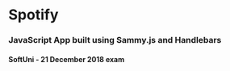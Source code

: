 # Spotify

### JavaScript App built using Sammy.js and Handlebars

#### SoftUni - 21 December 2018 exam
